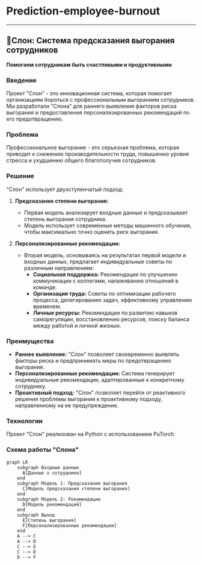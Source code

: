 # Prediction-employee-burnout

---

## 🐘Слон: Система предсказания выгорания сотрудников

**Помогаем сотрудникам быть счастливыми и продуктивными**

### Введение

Проект "Слон" - это инновационная система, которая помогает организациям бороться с профессиональным выгоранием сотрудников.  Мы разработали "Слона" для раннего выявления факторов риска выгорания и предоставления персонализированных рекомендаций по его предотвращению.

### Проблема

Профессиональное выгорание - это серьезная проблема, которая приводит к снижению производительности труда, повышению уровня стресса и ухудшению  общего благополучия сотрудников. 

### Решение

"Слон" использует двухступенчатый подход:

1. **Предсказание степени выгорания:** 
   * Первая модель анализирует входные данные и предсказывает степень выгорания сотрудника. 
   * Модель использует современные методы машинного обучения, чтобы максимально точно оценить риск выгорания.

2. **Персонализированные рекомендации:**
   * Вторая модель, основываясь на результатах первой модели и входных данных, предлагает индивидуальные советы по различным направлениям:
      * **Социальная поддержка:**  Рекомендации по улучшению коммуникации с коллегами, налаживанию  отношений в команде.
      * **Организация труда:** Советы по оптимизации рабочего процесса, делегированию задач, эффективному управлению временем.
      * **Личные ресурсы:**  Рекомендации по развитию навыков саморегуляции,  восстановлению ресурсов, поиску баланса между работой и личной жизнью.

### Преимущества

* **Раннее выявление:**  "Слон" позволяет своевременно выявлять  факторы риска и предпринимать меры по предотвращению выгорания.
* **Персонализированные рекомендации:**  Система генерирует индивидуальные рекомендации, адаптированные к  конкретному  сотруднику.
* **Проактивный подход:**  "Слон"  позволяет  перейти от  реактивного  решения  проблемы  выгорания к  проактивному  подходу, направленному  на  ее  предупреждение.

###  Технологии

Проект "Слон" реализован на Python с использованием PuTorch.

###  Схема работы "Слона"

```mermaid
graph LR
    subgraph Входные данные
      A[Данные о сотруднике]
    end
    subgraph Модель 1: Предсказание выгорания
      C[Модель предсказания степени выгорания]
    end
    subgraph Модель 2: Рекомендации
      D[Модель рекомендаций]
    end
    subgraph Выход
      E[Степень выгорания]
      F[Персонализированные рекомендации]
    end
    A --> C
    A --> D
    C --> E
    C --> D
    D --> F
